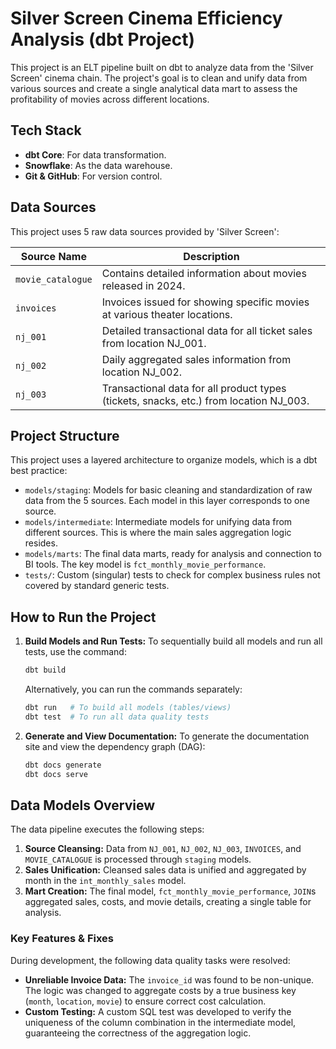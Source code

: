 # Silver Screen Cinema Efficiency Analysis (dbt Project)

This project is an ELT pipeline built on dbt to analyze data from the 'Silver Screen' cinema chain. The project's goal is to clean and unify data from various sources and create a single analytical data mart to assess the profitability of movies across different locations.

## Tech Stack
* **dbt Core**: For data transformation.
* **Snowflake**: As the data warehouse.
* **Git & GitHub**: For version control.

## Data Sources
This project uses 5 raw data sources provided by 'Silver Screen':

| Source Name       | Description                                                                 |
|-------------------|-----------------------------------------------------------------------------|
| `movie_catalogue` | Contains detailed information about movies released in 2024.                  |
| `invoices`        | Invoices issued for showing specific movies at various theater locations.     |
| `nj_001`          | Detailed transactional data for all ticket sales from location NJ_001.        |
| `nj_002`          | Daily aggregated sales information from location NJ_002.                      |
| `nj_003`          | Transactional data for all product types (tickets, snacks, etc.) from location NJ_003. |

## Project Structure
This project uses a layered architecture to organize models, which is a dbt best practice:

* `models/staging`: Models for basic cleaning and standardization of raw data from the 5 sources. Each model in this layer corresponds to one source.
* `models/intermediate`: Intermediate models for unifying data from different sources. This is where the main sales aggregation logic resides.
* `models/marts`: The final data marts, ready for analysis and connection to BI tools. The key model is `fct_monthly_movie_performance`.
* `tests/`: Custom (singular) tests to check for complex business rules not covered by standard generic tests.

## How to Run the Project

1.  **Build Models and Run Tests:**
    To sequentially build all models and run all tests, use the command:
    ```bash
    dbt build
    ```
    Alternatively, you can run the commands separately:
    ```bash
    dbt run   # To build all models (tables/views)
    dbt test  # To run all data quality tests
    ```

2.  **Generate and View Documentation:**
    To generate the documentation site and view the dependency graph (DAG):
    ```bash
    dbt docs generate
    dbt docs serve
    ```

## Data Models Overview
The data pipeline executes the following steps:
1.  **Source Cleansing:** Data from `NJ_001`, `NJ_002`, `NJ_003`, `INVOICES`, and `MOVIE_CATALOGUE` is processed through `staging` models.
2.  **Sales Unification:** Cleansed sales data is unified and aggregated by month in the `int_monthly_sales` model.
3.  **Mart Creation:** The final model, `fct_monthly_movie_performance`, `JOIN`s aggregated sales, costs, and movie details, creating a single table for analysis.

### Key Features & Fixes
During development, the following data quality tasks were resolved:
* **Unreliable Invoice Data:** The `invoice_id` was found to be non-unique. The logic was changed to aggregate costs by a true business key (`month`, `location`, `movie`) to ensure correct cost calculation.
* **Custom Testing:** A custom SQL test was developed to verify the uniqueness of the column combination in the intermediate model, guaranteeing the correctness of the aggregation logic.
